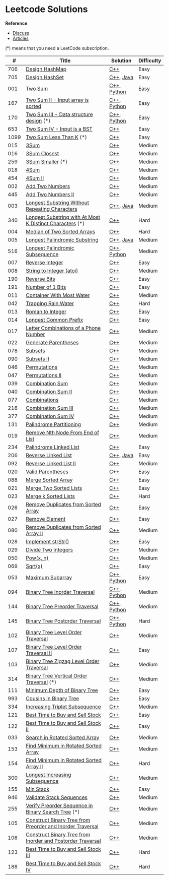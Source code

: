 
# Leetcode Solutions   
**Reference**
- [Discuss](https://leetcode.com/discuss/)
- [Articles](https://leetcode.com/articles/)

(*) means that you need a LeetCode subscription.


| # | Title | Solution | Difficulty |
|---| ----- | -------- | ---- |
|706|[Design HashMap](https://leetcode.com/problems/design-hashmap)|[C++](./algorithms/cpp/_706_DesignHashMap/Solutions.cpp)|Easy|
|705|[Design HashSet](https://leetcode.com/problems/design-hashset)|[C++](./algorithms/cpp/_705_DesignHashSet/Solutions.cpp), [Java](./algorithms/java/src/_705_DesignHashSet/Solutions.java)|Easy|
|001|[Two Sum](https://leetcode.com/problems/two-sum)|[C++](./algorithms/cpp/_001_TwoSum/Solutions.cpp), [Python](./algorithms/python/_001_TwoSum/Solutions.py)|Easy|
|167|[Two Sum II - Input array is sorted](https://leetcode.com/problems/two-sum-ii-input-array-is-sorted)|[C++](./algorithms/cpp/_167_TwoSumII_InputArrayIsSorted/Solutions.cpp), [Python](./algorithms/python/_167_TwoSumII_InputArrayIsSorted/Solutions.py)|Easy|
|170|[Two Sum III - Data structure design](https://leetcode.com/problems/two-sum-iii-data-structure-design)  (*)|[C++](./algorithms/cpp/_170_TwoSumIII_DataStructureDesign/Solutions.cpp), [Python](./algorithms/python/_170_TwoSumIII_DataStructureDesign/Solutions.py)|Easy|
|653|[Two Sum IV - Input is a BST](https://leetcode.com/problems/two-sum-iv-input-is-a-bst)|[C++](./algorithms/cpp/_653_TwoSumIV_InputIsA_BST/Solutions.cpp)|Easy|
|1099|[Two Sum Less Than K](https://leetcode.com/problems/two-sum-less-than-k)  (*)|[C++](./algorithms/cpp/_1099_TwoSumLessThanK/Solutions.cpp)|Easy|
|015|[3Sum](https://leetcode.com/problems/3sum)|[C++](./algorithms/cpp/_015_3Sum/Solutions.cpp)|Medium|
|016|[3Sum Closest](https://leetcode.com/problems/3sum-closest)|[C++](./algorithms/cpp/_016_3SumClosest/Solutions.cpp)|Medium|
|259|[3Sum Smaller](https://leetcode.com/problems/3sum-smaller)  (*)|[C++](./algorithms/cpp/_259_3SumSmaller/Solutions.cpp)|Medium|
|018|[4Sum](https://leetcode.com/problems/4sum)|[C++](./algorithms/cpp/_018_4Sum/Solutions.cpp)|Medium|
|454|[4Sum II](https://leetcode.com/problems/4sum-ii)|[C++](./algorithms/cpp/_454_4SumII/Solutions.cpp)|Medium|
|002|[Add Two Numbers](https://leetcode.com/problems/add-two-numbers)|[C++](./algorithms/cpp/_002_AddTwoNumbers/Solutions.cpp)|Medium|
|445|[Add Two Numbers II](https://leetcode.com/problems/add-two-numbers-ii)|[C++](./algorithms/cpp/_445_AddTwoNumbersII/Solutions.cpp)|Medium|
|003|[Longest Substring Without Repeating Characters](https://leetcode.com/problems/longest-substring-without-repeating-characters)|[C++](./algorithms/cpp/_003_LongestSubstringWithoutRepeatingCharacters/Solutions.cpp), [Java](./algorithms/java/src/_003_LongestSubstringWithoutRepeatingCharacters/Solutions.java)|Medium|
|340|[Longest Substring with At Most K Distinct Characters](https://leetcode.com/problems/longest-substring-with-at-most-k-distinct-characters)  (*)|[C++](./algorithms/cpp/_340_LongestSubstringWithAtMostKDistinctCharacters/Solutions.cpp)|Hard|
|004|[Median of Two Sorted Arrays](https://leetcode.com/problems/median-of-two-sorted-arrays)|[C++](./algorithms/cpp/_004_MedianOfTwoSortedArrays/Solutions.cpp)|Hard|
|005|[Longest Palindromic Substring](https://leetcode.com/problems/longest-palindromic-substring)|[C++](./algorithms/cpp/_005_LongestPalindromicSubstring/Solutions.cpp), [Java](./algorithms/java/src/_005_LongestPalindromicSubstring/Solutions.java)|Medium|
|516|[Longest Palindromic Subsequence](https://leetcode.com/problems/longest-palindromic-subsequence)|[C++](./algorithms/cpp/_516_LongestPalindromicSubsequence/Solutions.cpp), [Python](./algorithms/python/_516_LongestPalindromicSubsequence/Solutions.py)|Medium|
|007|[Reverse Integer](https://leetcode.com/problems/reverse-integer)|[C++](./algorithms/cpp/_007_ReverseInteger/Solutions.cpp)|Easy|
|008|[String to Integer (atoi)](https://leetcode.com/problems/string-to-integer-atoi)|[C++](./algorithms/cpp/_008_StringtoInteger_atoi/Solutions.cpp)|Medium|
|190|[Reverse Bits](https://leetcode.com/problems/reverse-bits)|[C++](./algorithms/cpp/_190_ReverseBits/Solutions.cpp)|Easy|
|191|[Number of 1 Bits](https://leetcode.com/problems/number-of-1-bits)|[C++](./algorithms/cpp/_191_Numberof_1_Bits/Solutions.cpp)|Easy|
|011|[Container With Most Water](https://leetcode.com/problems/container-with-most-water)|[C++](./algorithms/cpp/_011_ContainerWithMostWater/Solutions.cpp)|Medium|
|042|[Trapping Rain Water](https://leetcode.com/problems/trapping-rain-water)|[C++](./algorithms/cpp/_042_TrappingRainWater/Solutions.cpp)|Hard|
|013|[Roman to Integer](https://leetcode.com/problems/roman-to-integer)|[C++](./algorithms/cpp/_013_RomantoInteger/Solutions.cpp)|Easy|
|014|[Longest Common Prefix](https://leetcode.com/problems/longest-common-prefix)|[C++](./algorithms/cpp/_014_LongestCommonPrefix/Solutions.cpp)|Easy|
|017|[Letter Combinations of a Phone Number](https://leetcode.com/problems/letter-combinations-of-a-phone-number)|[C++](./algorithms/cpp/_017_LetterCombinationsOfAPhoneNumber/Solutions.cpp)|Medium|
|022|[Generate Parentheses](https://leetcode.com/problems/generate-parentheses)|[C++](./algorithms/cpp/_022_GenerateParentheses/Solutions.cpp)|Medium|
|078|[Subsets](https://leetcode.com/problems/subsets)|[C++](./algorithms/cpp/_078_Subsets/Solutions.cpp)|Medium|
|090|[Subsets II](https://leetcode.com/problems/subsets-ii)|[C++](./algorithms/cpp/_090_Subsets_II/Solutions.cpp)|Medium|
|046|[Permutations](https://leetcode.com/problems/permutations)|[C++](./algorithms/cpp/_046_Permutations/Solutions.cpp)|Medium|
|047|[Permutations II](https://leetcode.com/problems/permutations-ii)|[C++](./algorithms/cpp/_047_Permutations_II/Solutions.cpp)|Medium|
|039|[Combination Sum](https://leetcode.com/problems/combination-sum)|[C++](./algorithms/cpp/_039_CombinationSum/Solutions.cpp)|Medium|
|040|[Combination Sum II](https://leetcode.com/problems/combination-sum-ii)|[C++](./algorithms/cpp/_040_CombinationSumII/Solutions.cpp)|Medium|
|077|[Combinations](https://leetcode.com/problems/combinations)|[C++](./algorithms/cpp/_077_Combinations/Solutions.cpp)|Medium|
|216|[Combination Sum III](https://leetcode.com/problems/combination-sum-iii)|[C++](./algorithms/cpp/_216_CombinationSumIII/Solutions.cpp)|Medium|
|377|[Combination Sum IV](https://leetcode.com/problems/combination-sum-iv)|[C++](./algorithms/cpp/_377_CombinationSumIV/Solutions.cpp)|Medium|
|131|[Palindrome Partitioning](https://leetcode.com/problems/palindrome-partitioning)|[C++](./algorithms/cpp/_131_PalindromePartitioning/Solutions.cpp)|Medium|
|019|[Remove Nth Node From End of List](https://leetcode.com/problems/remove-nth-node-from-end-of-list)|[C++](./algorithms/cpp/_019_RemoveNthNodeFromEndOfList/Solutions.cpp)|Medium|
|234|[Palindrome Linked List](https://leetcode.com/problems/palindrome-linked-list)|[C++](./algorithms/cpp/_234_PalindromeLinkedList/Solutions.cpp)|Easy|
|206|[Reverse Linked List](https://leetcode.com/problems/reverse-linked-list)|[C++](./algorithms/cpp/_206_ReverseLinkedList/Solutions.cpp), [Java](./algorithms/java/src/_206_ReverseLinkedList/Solutions.java)|Easy|
|092|[Reverse Linked List II](https://leetcode.com/problems/reverse-linked-list-ii)|[C++](./algorithms/cpp/_092_ReverseLinkedListII/Solutions.cpp)|Medium|
|020|[Valid Parentheses](https://leetcode.com/problems/valid-parentheses)|[C++](./algorithms/cpp/_020_ValidParentheses/Solutions.cpp)|Easy|
|088|[Merge Sorted Array](https://leetcode.com/problems/merge-sorted-array)|[C++](./algorithms/cpp/_088_MergeSortedArray/Solutions.cpp)|Easy|
|021|[Merge Two Sorted Lists](https://leetcode.com/problems/merge-two-sorted-lists)|[C++](./algorithms/cpp/_021_MergeTwoSortedLists/Solutions.cpp)|Easy|
|023|[Merge k Sorted Lists](https://leetcode.com/problems/merge-k-sorted-lists)|[C++](./algorithms/cpp/_023_MergekSortedLists/Solutions.cpp)|Hard|
|026|[Remove Duplicates from Sorted Array](https://leetcode.com/problems/remove-duplicates-from-sorted-array)|[C++](./algorithms/cpp/_026_RemoveDuplicatesFromSortedArray/Solutions.cpp)|Easy|
|027|[Remove Element](https://leetcode.com/problems/remove-element)|[C++](./algorithms/cpp/_027_RemoveElement/Solutions.cpp)|Easy|
|080|[Remove Duplicates from Sorted Array II](https://leetcode.com/problems/remove-duplicates-from-sorted-array-ii)|[C++](./algorithms/cpp/_080_RemoveDuplicatesfromSortedArrayII/Solutions.cpp)|Medium|
|028|[Implement strStr()](https://leetcode.com/problems/implement-strstr)|[C++](./algorithms/cpp/_028_ImplementstrStr/Solutions.cpp)|Easy|
|029|[Divide Two Integers](https://leetcode.com/problems/divide-two-integers)|[C++](./algorithms/cpp/_029_DivideTwoIntegers/Solutions.cpp)|Medium|
|050|[Pow(x, n)](https://leetcode.com/problems/powx-n)|[C++](./algorithms/cpp/_050_Pow_x_n/Solutions.cpp)|Medium|
|069|[Sqrt(x)](https://leetcode.com/problems/sqrtx)|[C++](./algorithms/cpp/_069_Sqrt_x/Solutions.cpp)|Easy|
|053|[Maximum Subarray](https://leetcode.com/problems/maximum-subarray)|[C++](./algorithms/cpp/_053_MaximumSubarray/Solutions.cpp), [Python](./algorithms/python/_053_MaximumSubarray/Solutions.py)|Easy|
|094|[Binary Tree Inorder Traversal](https://leetcode.com/problems/binary-tree-inorder-traversal)|[C++](./algorithms/cpp/_094_BinaryTreeInorderTraversal/Solutions.cpp), [Python](./algorithms/python/_094_BinaryTreeInorderTraversal/Solutions.py)|Medium|
|144|[Binary Tree Preorder Traversal](https://leetcode.com/problems/binary-tree-preorder-traversal)|[C++](./algorithms/cpp/_144_BinaryTreePreorderTraversal/Solutions.cpp), [Python](./algorithms/python/_144_BinaryTreePreorderTraversal/Solutions.py)|Medium|
|145|[Binary Tree Postorder Traversal](https://leetcode.com/problems/binary-tree-postorder-traversal)|[C++](./algorithms/cpp/_145_BinaryTreePostorderTraversal/Solutions.cpp), [Python](./algorithms/python/_145_BinaryTreePostorderTraversal/Solutions.py)|Hard|
|102|[Binary Tree Level Order Traversal](https://leetcode.com/problems/binary-tree-level-order-traversal)|[C++](./algorithms/cpp/_102_BinaryTreeLevelOrderTraversal/Solutions.cpp)|Medium|
|107|[Binary Tree Level Order Traversal II](https://leetcode.com/problems/binary-tree-level-order-traversal-ii)|[C++](./algorithms/cpp/_107_BinaryTreeLevelOrderTraversalII/Solutions.cpp)|Easy|
|103|[Binary Tree Zigzag Level Order Traversal](https://leetcode.com/problems/binary-tree-zigzag-level-order-traversal)|[C++](./algorithms/cpp/_103_BinaryTreeZigzagLevelOrderTraversal/Solutions.cpp)|Medium|
|314|[Binary Tree Vertical Order Traversal](https://leetcode.com/problems/binary-tree-vertical-order-traversal)  (*)|[C++](./algorithms/cpp/_314_BinaryTreeVerticalOrderTraversal/Solutions.cpp)|Medium|
|111|[Minimum Depth of Binary Tree](https://leetcode.com/problems/minimum-depth-of-binary-tree)|[C++](./algorithms/cpp/_111_MinimumDepthofBinaryTree/Solutions.cpp)|Easy|
|993|[Cousins in Binary Tree](https://leetcode.com/problems/cousins-in-binary-tree)|[C++](./algorithms/cpp/_993_CousinsinBinaryTree/Solutions.cpp)|Easy|
|334|[Increasing Triplet Subsequence](https://leetcode.com/problems/increasing-triplet-subsequence)|[C++](./algorithms/cpp/_334_IncreasingTripletSubsequence/Solutions.cpp)|Medium|
|121|[Best Time to Buy and Sell Stock](https://leetcode.com/problems/best-time-to-buy-and-sell-stock)|[C++](./algorithms/cpp/_121_BestTimetoBuyandSellStock/Solutions.cpp)|Easy|
|122|[Best Time to Buy and Sell Stock II](https://leetcode.com/problems/best-time-to-buy-and-sell-stock-ii)|[C++](./algorithms/cpp/_122_BestTimetoBuyandSellStockII/Solutions.cpp)|Easy|
|033|[Search in Rotated Sorted Array](https://leetcode.com/problems/search-in-rotated-sorted-array)|[C++](./algorithms/cpp/_033_SearchInRotatedSortedArray/Solutions.cpp)|Medium|
|153|[Find Minimum in Rotated Sorted Array](https://leetcode.com/problems/find-minimum-in-rotated-sorted-array)|[C++](./algorithms/cpp/_153_FindMinimuminRotatedSortedArray/Solutions.cpp)|Medium|
|154|[Find Minimum in Rotated Sorted Array II](https://leetcode.com/problems/find-minimum-in-rotated-sorted-array-ii)|[C++](./algorithms/cpp/_154_FindMinimuminRotatedSortedArrayII/Solutions.cpp)|Hard|
|300|[Longest Increasing Subsequence](https://leetcode.com/problems/longest-increasing-subsequence)|[C++](./algorithms/cpp/_300_LongestIncreasingSubsequence/Solutions.cpp)|Medium|
|155|[Min Stack](https://leetcode.com/problems/min-stack)|[C++](./algorithms/cpp/_155_MinStack/Solutions.cpp)|Easy|
|946|[Validate Stack Sequences](https://leetcode.com/problems/validate-stack-sequences)|[C++](./algorithms/cpp/_946_ValidateStackSequences/Solutions.cpp)|Medium|
|255|[Verify Preorder Sequence in Binary Search Tree](https://leetcode.com/problems/verify-preorder-sequence-in-binary-search-tree)  (*)|[C++](./algorithms/cpp/_255_VerifyPreorderSequenceinBinarySearchTree/Solutions.cpp)|Medium|
|105|[Construct Binary Tree from Preorder and Inorder Traversal](https://leetcode.com/problems/construct-binary-tree-from-preorder-and-inorder-traversal)|[C++](./algorithms/cpp/_105_ConstructBinaryTreefromPreorderandInorderTraversal/Solutions.cpp)|Medium|
|106|[Construct Binary Tree from Inorder and Postorder Traversal](https://leetcode.com/problems/construct-binary-tree-from-inorder-and-postorder-traversal)|[C++](./algorithms/cpp/_106_ConstructBinaryTreefromInorderandPostorderTraversal/Solutions.cpp)|Medium|
|123|[Best Time to Buy and Sell Stock III](https://leetcode.com/problems/best-time-to-buy-and-sell-stock-iii)|[C++](./algorithms/cpp/_123_BestTimetoBuyandSellStockIII/Solutions.cpp)|Hard|
|188|[Best Time to Buy and Sell Stock IV](https://leetcode.com/problems/best-time-to-buy-and-sell-stock-iv)|[C++](./algorithms/cpp/_188_BestTimetoBuyandSellStockIV/Solutions.cpp)|Hard|
